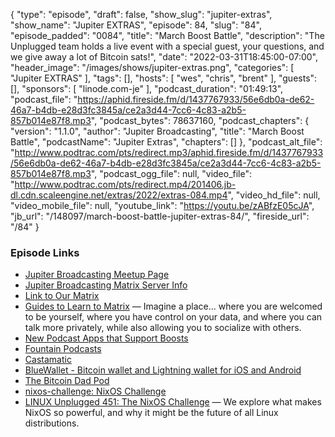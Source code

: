 {
  "type": "episode",
  "draft": false,
  "show_slug": "jupiter-extras",
  "show_name": "Jupiter EXTRAS",
  "episode": 84,
  "slug": "84",
  "episode_padded": "0084",
  "title": "March Boost Battle",
  "description": "The Unplugged team holds a live event with a special guest, your questions, and we give away a lot of Bitcoin sats!",
  "date": "2022-03-31T18:45:00-07:00",
  "header_image": "/images/shows/jupiter-extras.png",
  "categories": [
    "Jupiter EXTRAS"
  ],
  "tags": [],
  "hosts": [
    "wes",
    "chris",
    "brent"
  ],
  "guests": [],
  "sponsors": [
    "linode.com-je"
  ],
  "podcast_duration": "01:49:13",
  "podcast_file": "https://aphid.fireside.fm/d/1437767933/56e6db0a-de62-46a7-b4db-e28d3fc3845a/ce2a3d44-7cc6-4c83-a2b5-857b014e87f8.mp3",
  "podcast_bytes": 78637160,
  "podcast_chapters": {
    "version": "1.1.0",
    "author": "Jupiter Broadcasting",
    "title": "March Boost Battle",
    "podcastName": "Jupiter Extras",
    "chapters": []
  },
  "podcast_alt_file": "http://www.podtrac.com/pts/redirect.mp3/aphid.fireside.fm/d/1437767933/56e6db0a-de62-46a7-b4db-e28d3fc3845a/ce2a3d44-7cc6-4c83-a2b5-857b014e87f8.mp3",
  "podcast_ogg_file": null,
  "video_file": "http://www.podtrac.com/pts/redirect.mp4/201406.jb-dl.cdn.scaleengine.net/extras/2022/extras-084.mp4",
  "video_hd_file": null,
  "video_mobile_file": null,
  "youtube_link": "https://youtu.be/zABfzE05cJA",
  "jb_url": "/148097/march-boost-battle-jupiter-extras-84/",
  "fireside_url": "/84"
}


### Episode Links

  * [Jupiter Broadcasting Meetup Page](https://www.meetup.com/jupiterbroadcasting/ "Jupiter Broadcasting Meetup Page")
  * [Jupiter Broadcasting Matrix Server Info](https://linuxunplugged.com/matrixinfo "Jupiter Broadcasting Matrix Server Info")
  * [Link to Our Matrix](https://matrix.to/#/+lup:jupiterbroadcasting.com "Link to Our Matrix")
  * [Guides to Learn to Matrix](https://joinmatrix.org/ "Guides to Learn to Matrix") — Imagine a place... where you are welcomed to be yourself, where you have control on your data, and where you can talk more privately, while also allowing you to socialize with others.
  * [New Podcast Apps that Support Boosts](https://podcastindex.org/apps?elements=Value%2CBoostagrams "New Podcast Apps that Support Boosts")
  * [Fountain Podcasts](https://www.fountain.fm/ "Fountain Podcasts")
  * [Castamatic](https://www.castamatic.com/ "Castamatic")
  * [BlueWallet - Bitcoin wallet and Lightning wallet for iOS and Android](https://bluewallet.io/ "BlueWallet - Bitcoin wallet and Lightning wallet for iOS and Android")
  * [The Bitcoin Dad Pod](https://bitcoindadpod.fireside.fm/ "The Bitcoin Dad Pod")
  * [nixos-challenge: NixOS Challenge](https://github.com/JupiterBroadcasting/nixos-challenge/ "nixos-challenge: NixOS Challenge")
  * [LINUX Unplugged 451: The NixOS Challenge](https://linuxunplugged.com/451 "LINUX Unplugged 451: The NixOS Challenge") — We explore what makes NixOS so powerful, and why it might be the future of all Linux distributions.


